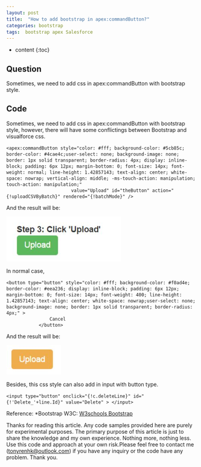 ```yaml
---
layout: post
title:  "How to add bootstrap in apex:commandButton?"
categories: bootstrap
tags:  bootstrap apex Salesforce
---
```

* content
{:toc}


## Question

Sometimes, we need to add css in apex:commandButton with bootstrap style.






## Code

Sometimes, we need to add css in apex:commandButton with bootstrap style, however, there will have some conflictings between Bootstrap and visualforce css.

```
<apex:commandButton style="color: #fff; background-color: #5cb85c; border-color: #4cae4c;user-select: none; background-image: none; border: 1px solid transparent; border-radius: 4px; display: inline-block; padding: 6px 12px; margin-bottom: 0; font-size: 14px; font-weight: normal; line-height: 1.42857143; text-align: center; white-space: nowrap; vertical-align: middle; -ms-touch-action: manipulation; touch-action: manipulation;" 
                        value="Upload" id="theButton" action="{!uploadCSVByBatch}" rendered="{!batchMode}" />  
```
And the result will be:

![alt tag](https://raw.githubusercontent.com/TonyRenHK/TonyRen/master/Img/B/2017-03-06-How-to-add-bootstrap-in-apex-commandButton.JPG)

In normal case,


```
<button type="button" style="color: #fff; background-color: #f0ad4e; border-color: #eea236; display: inline-block; padding: 6px 12px; margin-bottom: 0; font-size: 14px; font-weight: 400; line-height: 1.42857143; text-align: center; white-space: nowrap;user-select: none; background-image: none; border: 1px solid transparent; border-radius: 4px;" > 
                Cancel 
            </button> 
```
And the result will be:

![alt tag](https://raw.githubusercontent.com/TonyRenHK/TonyRen/master/Img/B/2017-03-06-How-to-add-bootstrap-in-apex-commandButton2.JPG)



Besides,  this css style can also add in input with button type.



```
<input type="button" onclick="{!c.deleteLine}" id="{!'Delete_'+line.Id}" value="Delete" > </input>
```



Reference:
  *Bootstrap W3C: [W3schools Bootstrap](https://www.w3schools.com/bootstrap/)
  

Thanks for reading this article. Any code samples provided here are purely for experimental purposes. The primary purpose of this article is just to share the knowledge and my own experience. Nothing more, nothing less. Use this code and approach at your own risk.Please feel free to contact me (tonyrenhk@outlook.com) if you have any inquiry or the code have any problem. Thank you.
